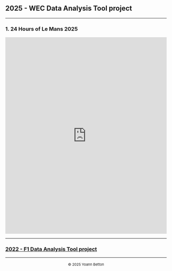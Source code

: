 ## 2025 - WEC Data Analysis Tool project

---

### 1. 24 Hours of Le Mans 2025


<iframe title="AnalysisWithSections" width="100%" height="615" src="https://app.powerbi.com/view?r=eyJrIjoiMDRkMmU0ODMtYmY3ZS00OWJmLWIyZDktMTI0OGNmNDdhYzRkIiwidCI6IjZmYmZkYTI0LWJjZGUtNGY3MS04OTVlLWIyZTIyZjIwOTQ3MyIsImMiOjh9" frameborder="0" allowFullScreen="true"></iframe>


---

### [2022 - F1 Data Analysis Tool project](/page/f1-2022)

---

<div style="text-align: center">
  <p style="font-size:11px">&copy; 2025 Yoann Betton</p>
</div>

<!-- ---

<p style="font-size:11px">Page generated from <a href="https://github.com/yoannbtn/yoannbtn.github.io">github.com/yoannbtn</a>.</p> -->